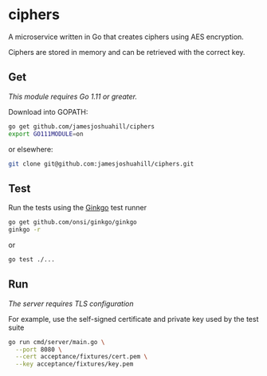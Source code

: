 # ciphers

A microservice written in Go that creates ciphers using AES encryption.

Ciphers are stored in memory and can be retrieved with the correct key.

## Get

_This module requires Go 1.11 or greater._

Download into GOPATH:

```bash
go get github.com/jamesjoshuahill/ciphers
export GO111MODULE=on
```

or elsewhere:

```bash
git clone git@github.com:jamesjoshuahill/ciphers.git
```

## Test

Run the tests using the [Ginkgo](https://onsi.github.io/ginkgo/) test runner

```bash
go get github.com/onsi/ginkgo/ginkgo
ginkgo -r
```

or

```bash
go test ./...
```

## Run

_The server requires TLS configuration_

For example, use the self-signed certificate and private key used by the test suite

```bash
go run cmd/server/main.go \
  --port 8080 \
  --cert acceptance/fixtures/cert.pem \
  --key acceptance/fixtures/key.pem
```

